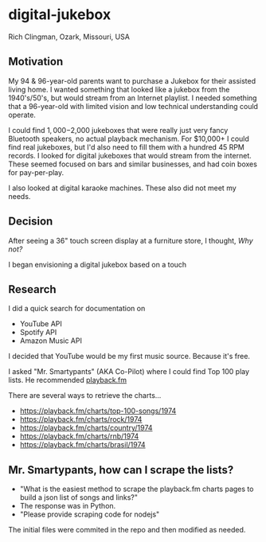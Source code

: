# digital-jukebox

Rich Clingman, Ozark, Missouri, USA

## Motivation

My 94 & 96-year-old parents want to purchase a Jukebox for their assisted living home.
I wanted something that looked like a jukebox from the 1940's/50's, but
would stream from an Internet playlist.
I needed something that a 96-year-old with limited vision and low technical
understanding could operate.

I could find $1,000-$2,000 jukeboxes that were really just very fancy Bluetooth speakers,
no actual playback mechanism.
For $10,000+ I could find real jukeboxes, but I'd also need to fill them with a hundred 45 RPM records.
I looked for digital jukeboxes that would stream from the internet. 
These seemed focused on bars and similar businesses, and had coin boxes for pay-per-play.

I also looked at digital karaoke machines. These also did not meet my needs.

## Decision

After seeing a 36" touch screen display at a furniture store, 
I thought, *Why not?*

I began envisioning a digital jukebox based on a touch 

## Research

I did a quick search for documentation on 
* YouTube API
* Spotify API
* Amazon Music API

I decided that YouTube would be my first music source.
Because it's free.

I asked "Mr. Smartypants" (AKA Co-Pilot)
where I could find Top 100 play lists.
He recommended 
[playback.fm](https://playback.fm/)

There are several ways to retrieve the charts...

* https://playback.fm/charts/top-100-songs/1974
* https://playback.fm/charts/rock/1974
* https://playback.fm/charts/country/1974
* https://playback.fm/charts/rnb/1974
* https://playback.fm/charts/brasil/1974

## Mr. Smartypants, how can I scrape the lists?

* "What is the easiest method to scrape the playback.fm charts pages to build a json list of songs and links?"
* The response was in Python.
* "Please provide scraping code for nodejs"

The initial files were commited in the repo and then modified as needed.
